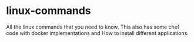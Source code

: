 # linux-commands
All the linux commands that you need to know. This also has some chef code with docker implementations and How to install different applications.
